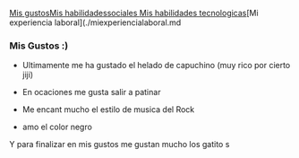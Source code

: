 [Mis gustos](./misgustos)[Mis habilidadessociales ](./mishabilidadessociales.md)[Mis habilidades tecnologicas](./mishabilidadestecnologicas.md)[Mi  experiencia laboral](./miexperiencialaboral.md 

### Mis Gustos :)

- Ultimamente me ha gustado el helado de capuchino  (muy rico por cierto jiji)

- En ocaciones me gusta salir a patinar 

-  Me encant mucho el estilo de musica del Rock 

- amo el color negro 

Y para finalizar en mis gustos me gustan mucho los gatito s 
